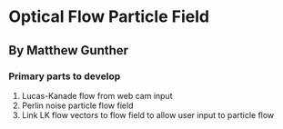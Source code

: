 # Optical Flow Particle Field  

## By Matthew Gunther  


### Primary parts to develop
1. Lucas-Kanade flow from web cam input
2. Perlin noise particle flow field
3. Link LK flow vectors to flow field to allow user input to particle flow 
